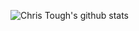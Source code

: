 ![Chris Tough's github stats](https://github-readme-stats.vercel.app/api?username=pbj-apps&theme=dark&show_icons=true)
